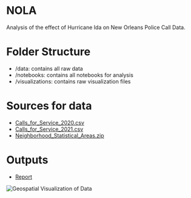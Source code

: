 # NOLA
Analysis of the effect of Hurricane Ida on New Orleans Police Call Data.

# Folder Structure
* /data: contains all raw data
* /notebooks: contains all notebooks for analysis
* /visualizations: contains raw visualization files

# Sources for data
* [Calls_for_Service_2020.csv](https://data.nola.gov/Public-Safety-and-Preparedness/Call-for-Service-2020/hp7u-i9hf)
* [Calls_for_Service_2021.csv](https://data.nola.gov/Public-Safety-and-Preparedness/Calls-for-Service-2021/3pha-hum9)
* [Neighborhood_Statistical_Areas.zip](https://portal-nolagis.opendata.arcgis.com/datasets/neighborhood-statistical-areas/explore)

# Outputs
* [Report](https://docs.google.com/document/d/1tx8hoUCIq-HMBBk_C7yV6BQ83qppxy34EFUpBETmJfI)

![Geospatial Visualization of Data](/visualizations/final/temporal.gif)
